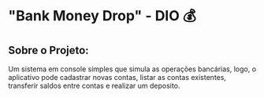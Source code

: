 # "Bank Money Drop" - DIO  :moneybag:



## Sobre o Projeto:

Um sistema em console simples que simula as operações bancárias, logo, o aplicativo pode cadastrar novas contas, listar as contas existentes, transferir saldos entre contas e realizar um deposito.